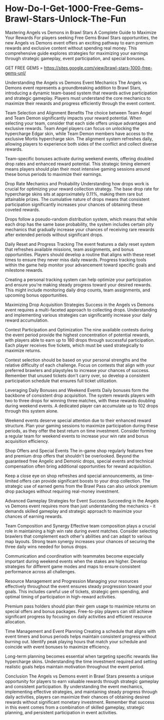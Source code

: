 # How-Do-I-Get-1000-Free-Gems-Brawl-Stars-Unlock-The-Fun
Mastering Angels vs Demons in Brawl Stars A Complete Guide to Maximize Your Rewards
For players seeking Free Gems Brawl Stars opportunities, the new Angels vs Demons event offers an exciting pathway to earn premium rewards and exclusive content without spending real money. This comprehensive guide explores strategies for maximizing your earnings through strategic gameplay, event participation, and special bonuses.

GET FREE GEMS = https://sites.google.com/view/brawl-stars-1000-free-gems-unl/

Understanding the Angels vs Demons Event Mechanics
The Angels vs Demons event represents a groundbreaking addition to Brawl Stars, introducing a dynamic team-based system that rewards active participation and strategic gameplay. Players must understand the core mechanics to maximize their rewards and progress efficiently through the event content.

Team Selection and Alignment Benefits
The choice between Team Angel and Team Demon significantly impacts your reward potential. When selecting your team, consider that each side offers unique advantages and exclusive rewards. Team Angel players can focus on unlocking the hypercharge Edgar skin, while Team Demon members have access to the exclusive Mortis hypercharge skin. The alignment system refreshes daily, allowing players to experience both sides of the conflict and collect diverse rewards.

Team-specific bonuses activate during weekend events, offering doubled drop rates and enhanced reward potential. This strategic timing element means players should plan their most intensive gaming sessions around these bonus periods to maximize their earnings.

Drop Rate Mechanics and Probability
Understanding how drops work is crucial for optimizing your reward collection strategy. The base drop rate for hypercharge skins sits at approximately 0.11%, making them rare but attainable prizes. The cumulative nature of drops means that consistent participation significantly increases your chances of obtaining these coveted rewards.

Drops follow a pseudo-random distribution system, which means that while each drop has the same base probability, the system includes certain pity mechanics that gradually increase your chances of receiving rare rewards after extended periods without significant drops.

Daily Reset and Progress Tracking
The event features a daily reset system that refreshes available missions, team assignments, and bonus opportunities. Players should develop a routine that aligns with these reset times to ensure they never miss daily rewards. Progress tracking tools within the game help monitor your advancement toward specific goals and milestone rewards.

Creating a personal tracking system can help optimize your participation and ensure you're making steady progress toward your desired rewards. This might include monitoring daily drop counts, team assignments, and upcoming bonus opportunities.

Maximizing Drop Acquisition Strategies
Success in the Angels vs Demons event requires a multi-faceted approach to collecting drops. Understanding and implementing various strategies can significantly increase your daily reward accumulation.

Contest Participation and Optimization
The nine available contests during the event period provide the highest concentration of potential rewards, with players able to earn up to 180 drops through successful participation. Each player receives five tickets, which must be used strategically to maximize returns.

Contest selection should be based on your personal strengths and the relative difficulty of each challenge. Focus on contests that align with your preferred brawlers and playstyles to increase your chances of success. Remember that unused tickets don't carry over, so develop a consistent participation schedule that ensures full ticket utilization.

Leveraging Daily Bonuses and Weekend Events
Daily bonuses form the backbone of consistent drop acquisition. The system rewards players with two to three drops for winning three matches, with these rewards doubling during weekend events. A dedicated player can accumulate up to 102 drops through this system alone.

Weekend events deserve special attention due to their enhanced reward structure. Plan your gaming sessions to maximize participation during these periods, as they offer the best return on time investment. Consider forming a regular team for weekend events to increase your win rate and bonus acquisition efficiency.

Shop Offers and Special Events
The in-game shop regularly features free and premium drop offers that shouldn't be overlooked. Beyond the guaranteed free Angelic and Demonic drops, special events and technical compensation often bring additional opportunities for reward acquisition.

Keep a close eye on shop refreshes and special announcements, as time-limited offers can provide significant boosts to your drop collection. The strategic use of earned gems from the Brawl Pass can also unlock premium drop packages without requiring real-money investment.

Advanced Gameplay Strategies for Event Success
Succeeding in the Angels vs Demons event requires more than just understanding the mechanics - it demands skilled gameplay and strategic approach to maximize your chances of earning rewards.

Team Composition and Synergy
Effective team composition plays a crucial role in maintaining a high win rate during event matches. Consider selecting brawlers that complement each other's abilities and can adapt to various map layouts. Strong team synergy increases your chances of securing the three daily wins needed for bonus drops.

Communication and coordination with teammates become especially important during weekend events when the stakes are higher. Develop strategies for different game modes and maps to ensure consistent performance across all challenges.

Resource Management and Progression
Managing your resources effectively throughout the event ensures steady progression toward your goals. This includes careful use of tickets, strategic gem spending, and optimal timing of participation in high-reward activities.

Premium pass holders should plan their gem usage to maximize returns on special offers and bonus packages. Free-to-play players can still achieve significant progress by focusing on daily activities and efficient resource allocation.

Time Management and Event Planning
Creating a schedule that aligns with event timers and bonus periods helps maintain consistent progress without burning out. Identify peak playing hours that match your schedule and coincide with event bonuses to maximize efficiency.

Long-term planning becomes essential when targeting specific rewards like hypercharge skins. Understanding the time investment required and setting realistic goals helps maintain motivation throughout the event period.

Conclusion
The Angels vs Demons event in Brawl Stars presents a unique opportunity for players to earn valuable rewards through strategic gameplay and consistent participation. By understanding the event mechanics, implementing effective strategies, and maintaining steady progress through daily activities, players can maximize their chances of obtaining desired rewards without significant monetary investment. Remember that success in this event comes from a combination of skilled gameplay, strategic planning, and persistent participation in event activities.

